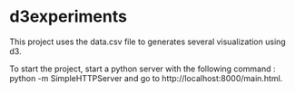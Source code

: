# d3experiments

This project uses the data.csv file to generates several visualization using d3. 

To start the project, start a python server with the following command : python -m SimpleHTTPServer and go to http://localhost:8000/main.html. 

